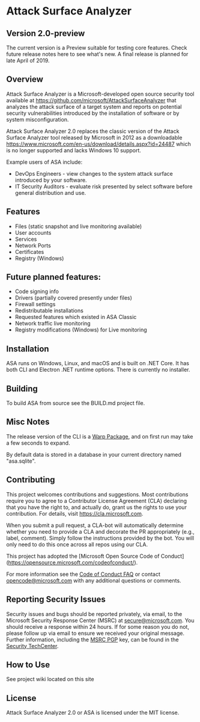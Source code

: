 ﻿# Attack Surface Analyzer 

## Version 2.0-preview

The current version is a Preview suitable for testing core features.  Check future release notes here to see what's new.  A final release is planned for late April of 2019.

## Overview

Attack Surface Analyzer is a Microsoft-developed open source security tool 
available at https://github.com/microsoft/AttackSurfaceAnalyzer that analyzes the attack 
surface of a target system and reports on potential security vulnerabilities introduced by 
the installation of software or by system misconfiguration. 

Attack Surface Analyzer 2.0 replaces the classic version of the Attack Surface Analyzer tool released by Microsoft in 2012 
as a downloadable https://www.microsoft.com/en-us/download/details.aspx?id=24487 
which is no longer supported and lacks Windows 10 support.  

Example users of ASA include:
* DevOps Engineers - view changes to the system attack surface introduced by your 
software.
* IT Security Auditors - evaluate risk presented by select software before general 
distribution and use.

## Features

- Files (static snapshot and live monitoring available)
- User accounts
- Services
- Network Ports
- Certificates
- Registry (Windows)

## Future planned features:
- Code signing info
- Drivers (partially covered presently under files)
- Firewall settings
- Redistributable installations
- Requested features which existed in ASA Classic
- Network traffic live monitoring
- Registry modifications (Windows) for Live monitoring

## Installation

ASA runs on Windows, Linux, and macOS and is built on .NET Core.  It has both CLI and 
Electron .NET runtime options.  There is currently no installer.

## Building

To build ASA from source see the BUILD.md project file.

## Misc Notes
The release version of the CLI is a [Warp Package](https://github.com/dgiagio/warp), and on first run may take a few seconds to expand.

By default data is stored in a database in your current directory named "asa.sqlite".

## Contributing

This project welcomes contributions and suggestions. Most contributions require you to 
agree to a Contributor License Agreement (CLA) declaring that you have the right to, 
and actually do, grant us the rights to use your contribution. For details, visit 
https://cla.microsoft.com.

When you submit a pull request, a CLA-bot will automatically determine whether you 
need to provide a CLA and decorate the PR appropriately (e.g., label, comment). Simply 
follow the instructions provided by the bot. You will only need to do this once across all 
repos using our CLA.

This project has adopted the [Microsoft Open Source Code of Conduct]
(https://opensource.microsoft.com/codeofconduct/).

For more information see the [Code of Conduct FAQ](https://opensource.microsoft.com/codeofconduct/faq/) or
contact [opencode@microsoft.com](mailto:opencode@microsoft.com) with any additional questions or comments.

## Reporting Security Issues

Security issues and bugs should be reported privately, via email, to the Microsoft Security
Response Center (MSRC) at [secure@microsoft.com](mailto:secure@microsoft.com). You should
receive a response within 24 hours. If for some reason you do not, please follow up via
email to ensure we received your original message. Further information, including the
[MSRC PGP](https://technet.microsoft.com/en-us/security/dn606155) key, can be found in
the [Security TechCenter](https://technet.microsoft.com/en-us/security/default).

## How to Use

See project wiki located on this site

## License

Attack Surface Analyzer 2.0 or ASA is licensed under the MIT license.
